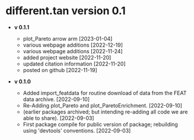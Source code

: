 # different.tan version 0.1

* __v 0.1.1__ 
    * plot_Pareto arrow arm [2023-01-04]
    * various webpage additions [2022-12-19]
    * various webpage additions [2022-11-24]
    * added project website [2022-11-20]
    * updated citation information [2022-11-20]
    * posted on github [2022-11-19]

* __v 0.1.0__ 
    * Added import_featdata for routine download 
      of data from the FEAT data archive.
      [2022-09-10]
    * Re-Adding plot_Pareto and 
      plot_ParetoEnrichment. [2022-09-10]
    * (earlier packages archived; but intending 
      re-adding all code we are able to share). 
      [2022-09-03]
    * First package compile for public version 
      of package; rebuilding using 'devtools' 
      conventions. [2022-09-03]
    
  

        









 



